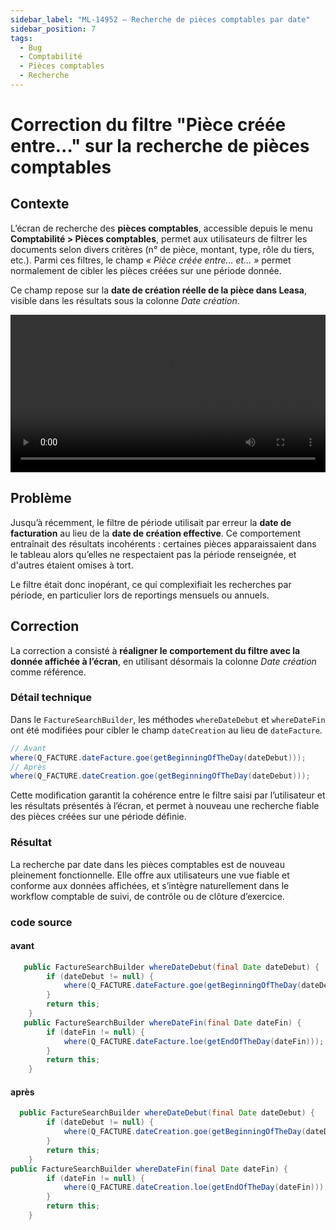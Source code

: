 ```yaml
---
sidebar_label: "ML-14952 – Recherche de pièces comptables par date"
sidebar_position: 7
tags:
  - Bug
  - Comptabilité
  - Pièces comptables
  - Recherche
---
```


# Correction du filtre "Pièce créée entre..." sur la recherche de pièces comptables

## Contexte

L’écran de recherche des **pièces comptables**, accessible depuis le menu **Comptabilité > Pièces comptables**, permet aux utilisateurs de filtrer les documents selon divers critères (n° de pièce, montant, type, rôle du tiers, etc.). Parmi ces filtres, le champ *« Pièce créée entre… et… »* permet normalement de cibler les pièces créées sur une période donnée.

Ce champ repose sur la **date de création réelle de la pièce dans Leasa**, visible dans les résultats sous la colonne *Date création*.

<video controls width="100%">
  <source src="/videos/ml_14952.mp4" type="video/mp4" />
  Votre navigateur ne supporte pas la vidéo HTML5.
</video>


## Problème

Jusqu’à récemment, le filtre de période utilisait par erreur la **date de facturation** au lieu de la **date de création effective**. Ce comportement entraînait des résultats incohérents : certaines pièces apparaissaient dans le tableau alors qu’elles ne respectaient pas la période renseignée, et d'autres étaient omises à tort.

Le filtre était donc inopérant, ce qui complexifiait les recherches par période, en particulier lors de reportings mensuels ou annuels.

## Correction

La correction a consisté à **réaligner le comportement du filtre avec la donnée affichée à l’écran**, en utilisant désormais la colonne *Date création* comme référence.

### Détail technique

Dans le `FactureSearchBuilder`, les méthodes `whereDateDebut` et `whereDateFin` ont été modifiées pour cibler le champ `dateCreation` au lieu de `dateFacture`.

```java
// Avant
where(Q_FACTURE.dateFacture.goe(getBeginningOfTheDay(dateDebut)));
// Après
where(Q_FACTURE.dateCreation.goe(getBeginningOfTheDay(dateDebut)));
```

Cette modification garantit la cohérence entre le filtre saisi par l’utilisateur et les résultats présentés à l’écran, et permet à nouveau une recherche fiable des pièces créées sur une période définie.

### Résultat

La recherche par date dans les pièces comptables est de nouveau pleinement fonctionnelle. Elle offre aux utilisateurs une vue fiable et conforme aux données affichées, et s’intègre naturellement dans le workflow comptable de suivi, de contrôle ou de clôture d’exercice.


### code source 

#### avant 

````java
   public FactureSearchBuilder whereDateDebut(final Date dateDebut) {
        if (dateDebut != null) {
            where(Q_FACTURE.dateFacture.goe(getBeginningOfTheDay(dateDebut)));
        }
        return this;
    }
   public FactureSearchBuilder whereDateFin(final Date dateFin) {
        if (dateFin != null) {
            where(Q_FACTURE.dateFacture.loe(getEndOfTheDay(dateFin)));
        }
        return this;
    }
````

#### après

```java
  public FactureSearchBuilder whereDateDebut(final Date dateDebut) {
        if (dateDebut != null) {
            where(Q_FACTURE.dateCreation.goe(getBeginningOfTheDay(dateDebut)));
        }
        return this;
    }
public FactureSearchBuilder whereDateFin(final Date dateFin) {
        if (dateFin != null) {
            where(Q_FACTURE.dateCreation.loe(getEndOfTheDay(dateFin)));
        }
        return this;
    }
```